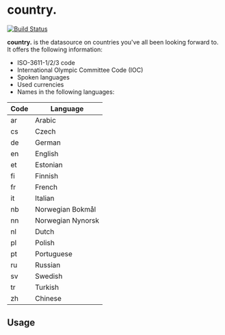 # country.
[![Build Status](https://travis-ci.org/ohitsdaniel/countrysynonyms.svg?branch=master)](https://travis-ci.org/ohitsdaniel/countrysynonyms)

**country.** is the datasource on countries you've all been looking forward to. It offers the following information:
  * ISO-3611-1/2/3 code
  * International Olympic Committee Code (IOC)
  * Spoken languages
  * Used currencies
  * Names in the following languages:
  
  Code  | Language
------------- | -------------
ar  | Arabic
cs  | Czech
de  | German
en  | English
et  | Estonian
fi  | Finnish
fr  | French
it  | Italian
nb  | Norwegian Bokmål
nn  | Norwegian Nynorsk
nl  | Dutch
pl  | Polish 
pt  | Portuguese
ru  | Russian
sv  | Swedish
tr  | Turkish
zh  | Chinese

## Usage
